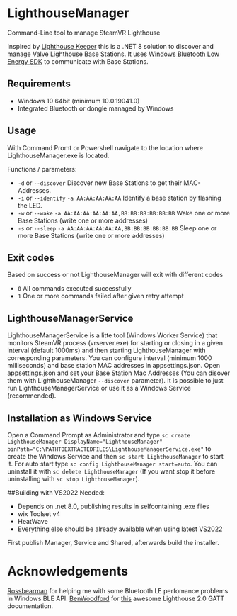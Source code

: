 # LighthouseManager
Command-Line tool to manage SteamVR Lighthouse 

Inspired by [Lighthouse Keeper](https://github.com/rossbearman/lighthouse-keeper#lighthouse-keeper) this is a .NET 8 solution to discover and manage Valve Lighthouse Base Stations.
It uses [Windows Bluetooth Low Energy SDK](https://docs.microsoft.com/de-de/windows/uwp/devices-sensors/bluetooth-low-energy-overview) to communicate with Base Stations.

## Requirements
- Windows 10 64bit (minimum 10.0.19041.0)
- Integrated Bluetooth or dongle managed by Windows

## Usage
With Command Promt or Powershell navigate to the location where LighthouseManager.exe is located.

Functions / parameters:

- `-d` or `--discover` Discover new Base Stations to get their MAC-Addresses.
- `-i` or `--identify` `-a AA:AA:AA:AA:AA` Identify a base station by flashing the LED.
- `-w` or `--wake` `-a AA:AA:AA:AA:AA:AA,BB:BB:BB:BB:BB:BB` Wake one or more Base Stations (write one or more addresses)
- `-s` or `--sleep` `-a AA:AA:AA:AA:AA:AA,BB:BB:BB:BB:BB:BB` Sleep one or more Base Stations (write one or more addresses)

## Exit codes
Based on success or not LighthouseManager will exit with different codes
- `0` All commands executed successfully
- `1` One or more commands failed after given retry attempt

## LighthouseManagerService
LighthouseManagerService is a litte tool (Windows Worker Service) that monitors SteamVR process (vrserver.exe) for starting or closing in a given interval (default 1000ms) and then starting LighthouseManager with corresponding parameters. You can configure interval (minimum 1000 milliseconds) and base station MAC addresses in appsettings.json.
Open appsettings.json and set your Base Station Mac Addresses (You can disover them with LighthouseManager `--discover` parameter).
It is possible to just run LighthouseManagerService or use it as a Windows Service (recommended).

## Installation as Windows Service
Open a Command Prompt as Administrator and type `sc create LighthouseManager DisplayName="LighthouseManager" binPath="C:\PATHTOEXTRACTEDFILES\LighthouseManagerService.exe"` to create the Windows Service and then `sc start LighthouseManager` to start it. For auto start type `sc config LighthouseManager start=auto`.
You can uninstall it with `sc delete LighthouseManager` (If you want stop it before uninstalling with `sc stop LighthouseManager`).

##Building with VS2022
Needed:
- Depends on .net 8.0, publishing results in selfcontaining .exe files
- wix Toolset v4 
- HeatWave
- Everything else should be already available when using latest VS2022

First publish Manager, Service and Shared, afterwards build the installer. 

# Acknowledgements
[Rossbearman](https://github.com/rossbearman) for helping me with some Bluetooth LE perfomance problems in Windows BLE API.
[BenWoodford](https://gist.github.com/BenWoodford) for [this](https://gist.github.com/BenWoodford/3a1e500a4ea2673525f5adb4120fd47c) awesome Lighthouse 2.0 GATT documentation.

